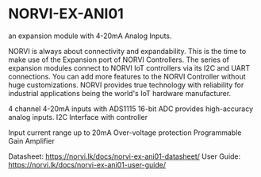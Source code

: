 # NORVI-EX-ANI01
an expansion module with 4-20mA Analog Inputs.

NORVI is always about connectivity and expandability. This is the time to make use of the Expansion port of NORVI Controllers. 
The series of expansion modules connect to NORVI IoT controllers via its I2C and UART connections. 
You can add more features to the NORVI Controller without huge customizations. 
NORVI provides true technology with reliability for industrial applications being the world's IoT hardware manufacturer.

4 channel 4-20mA inputs with ADS1115 16-bit ADC provides high-accuracy analog inputs.
I2C  Interface with controller 

Input current range up to 20mA
Over-voltage protection
Programmable Gain Amplifier 

Datasheet:   https://norvi.lk/docs/norvi-ex-ani01-datasheet/
User Guide:  https://norvi.lk/docs/norvi-ex-ani01-user-guide/
